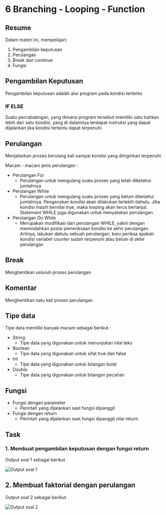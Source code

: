 # 6 Branching - Looping - Function

## Resume
Dalam materi ini, mempelajari:
1. Pengambilan keputusan
2. Perulangan
3. Break dan continue
4. Fungsi


## Pengambilan Keputusan
Pengambilan keputusan adalah alur program pada kondisi tertentu

### IF ELSE
Suatu percababngan, yang dimana program tersebut memiliki satu bahkan lebih dari satu kondisi, yang di dalamnya terdapat instruksi yang dapat dijalankan jika kondisi tertentu dapat terpenuhi

## Perulangan
Menjalankan proses berulang kali sampai kondisi yang diinginkan terpenuhi

Macam - macam jenis perulangan :
* Perulangan For
    + Perulangan untuk mengulang suatu proses yang telah diketahui jumlahnya
* Perulangan While
    + Perulangan untuk mengulang suatu proses yang belum diketahui jumlahnya. Pengecekan kondisi akan dilakukan terlebih dahulu. Jika kondisi masih bernilai true, maka looping akan terus berlanjut. Statement WHILE juga digunakan untuk menyatakan perulangan.
* Perulangan Do While
    + Merupakan modifikasi dari perulangan WHILE, yakni dengan memindahkan posisi pemeriksaan kondisi ke akhir perulangan. Artinya, lakukan dahulu sebuah perulangan, baru periksa apakah kondisi variabel counter sudah terpenuhi atau belum di akhir perulangan

## Break
Menghentikan seluruh proses perulangan
## Komentar
Menghentikan satu kali proses perulangan
## Tipe data
Tipe data memiliki banyak macam sebagai berikut :
* String
    + Tipe data yang digunakan untuk menunjukan nilai teks
* Boolean
    + Tipe data yang digunakan untuk sifat true dan false
* Int
    + Tipe data yang digunakan untuk bilangan bulat
* Double
    + Tipe data yang digunakan untuk bilangan pecahan
## Fungsi
* Fungsi dengan parameter
    + Perintah yang dijalankan saat fungsi dipanggil
* Fungsi dengan return
    + Perintah yang dijalankan saat fungsi dipanggil nilai return

## Task
### 1. Membuat pengambilan keputusan dengan fungsi return
Output soal 1 sebagai berikut

![Output soal 1](https://user-images.githubusercontent.com/59384629/155259237-ecae886e-33d4-424e-82bc-dfe1db6bd927.png)

## 2. Membuat faktorial dengan perulangan
Output soal 2 sebagai berikut

![Output soal 2](https://user-images.githubusercontent.com/59384629/155259307-0c53eb62-f926-48ff-b0ee-17ec9660818a.png)